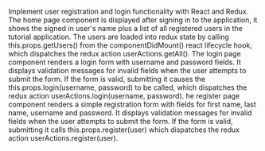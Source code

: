 Implement user registration and login functionality with React and Redux.
The home page component is displayed after signing in to the application, it shows the signed in user's name plus a list of all registered users in the tutorial application. The users are loaded into redux state by calling this.props.getUsers() from the componentDidMount() react lifecycle hook, which dispatches the redux action userActions.getAll().
The login page component renders a login form with username and password fields. It displays validation messages for invalid fields when the user attempts to submit the form. If the form is valid, submitting it causes the this.props.login(username, password) to be called, which dispatches the redux action userActions.login(username, password).
he register page component renders a simple registration form with fields for first name, last name, username and password. It displays validation messages for invalid fields when the user attempts to submit the form. If the form is valid, submitting it calls this.props.register(user) which dispatches the redux action userActions.register(user).
